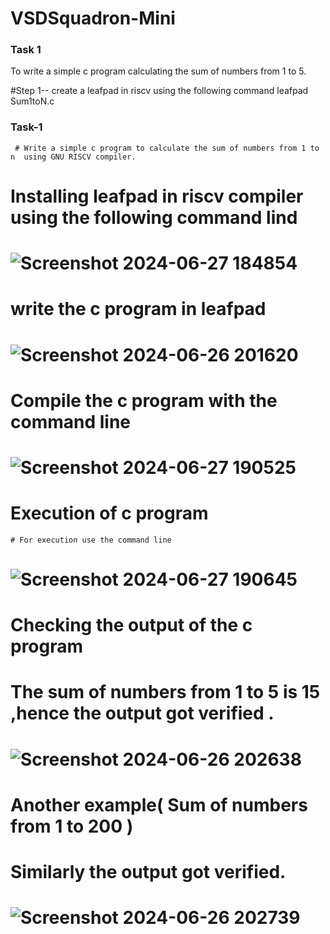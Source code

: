 # VSDSquadron-Mini
### Task 1
   To write a simple c program calculating the sum of numbers from 1 to 5. 
   
  #Step 1-- create a leafpad in riscv using the following command
    leafpad Sum1toN.c
  
   

### Task-1

     # Write a simple c program to calculate the sum of numbers from 1 to n  using GNU RISCV compiler. 

# Installing leafpad in riscv compiler using the following command lind
    
 #  ![Screenshot 2024-06-27 184854](https://github.com/arunmuruganandham2k3/VSDSquadron-Mini/assets/173621896/0484540a-2465-4cd0-9b10-a584b308e7e8)

# write the c program in leafpad 
   
 # ![Screenshot 2024-06-26 201620](https://github.com/arunmuruganandham2k3/VSDSquadron-Mini/assets/173621896/c6b2b95f-2964-4cfe-a556-1b7dc96a8971)


# Compile the c program with the command line 
  
   # ![Screenshot 2024-06-27 190525](https://github.com/arunmuruganandham2k3/VSDSquadron-Mini/assets/173621896/71b2944b-c202-4390-9b57-a8aa37161cd8)


# Execution of c program
   
    # For execution use the command line 
        
   # ![Screenshot 2024-06-27 190645](https://github.com/arunmuruganandham2k3/VSDSquadron-Mini/assets/173621896/8e0aaad4-c85f-4896-abe4-e9c0107c788e)
# Checking the output of the c program

  # The sum of numbers from 1 to 5 is 15 ,hence the output got verified .
   
  #    ![Screenshot 2024-06-26 202638](https://github.com/arunmuruganandham2k3/VSDSquadron-Mini/assets/173621896/caef0992-4cc0-4cbb-adb0-84c223813a37)
  
# Another example( Sum of numbers from 1 to 200 )

  # Similarly the output got verified.

  # ![Screenshot 2024-06-26 202739](https://github.com/arunmuruganandham2k3/VSDSquadron-Mini/assets/173621896/a3eb1f41-8838-4129-b076-bb5c1361cb8b)

  

    
